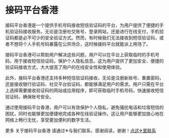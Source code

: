 # 接码平台香港

接码平台香港是一个提供手机号码接收短信验证码的平台，为用户提供了便捷的手机验证码接收服务。无论是注册社交账号、登录网站，还是进行在线支付，手机验证码都是必不可少的安全验证方式。然而，有时候我们无法接收到短信验证码，或者不想将个人手机号码暴露在公共场合，这时候接码平台就能派上用场了。

接码平台香港可以帮助用户解决这些问题，用户可以在平台上获取临时的手机号码，用于接收短信验证码，保护个人隐私信息。这为用户提供了更加安全、便捷的验证码接收方式，大大提高了用户的在线安全性和使用体验。

此外，接码平台香港还支持多种短信验证码接收，无论是注册新账号、重置密码，还是接收银行验证码、社交平台验证码，都能够满足用户的需求。用户只需在平台上选择需要接收验证码的网站或应用程序，即可获取临时手机号码，快速接收短信验证码，确保账号安全。

通过使用接码平台香港，用户可以有效保护个人隐私，避免骚扰电话和垃圾短信的困扰，同时也能够更加便捷地完成各种在线验证操作。这让用户能够更加放心地在网络上畅行无忧，享受更加便利的数字生活。

更多 关于接码平台香港 请通过✈与我们联系，感谢阅读，谢谢！[点这✈里联系](https://www.k02.cc)